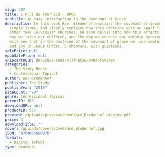 ```yaml
---
slug: 507
title: I Will Be Your God - ePub
subtitle: An easy introduction to the Covenant of Grace
description: In this book Rev. Bredenhof explains the covenant of grace in
  simple terms, and clearly explains how this doctrine sets us apart from most
  other *New Calvinist* churches. He also delves into how this affects the
  way we raise our children, and the way we conduct our worship services. You
  will see that in the doctrine of the covenant of grace we find comfort, hope,
  and joy in Jesus Christ. 5 chapters, with questions.
salePrice: null
epubSalePrice: null
snipcartUUID: d976c89c-a8d1-473f-b656-d404bf508be4
categories:
  - The Study Books
  - Confessional Topical
author: Wes Bredenhof
publisher: The Study
publishYear: "2015"
pageCount: "79"
genre: Confessional Topical
parentID: 308
downloadURL: null
productID: 507
preview: /uploads/previews/CovGrace_Bredenhof_preview.pdf
price: 4
downloadTitle: ""
cover: /uploads/covers/CovGrace_Bredenhof.jpg
ISBN: "9780886660970"
formats:
  - Digital (ePub)
type: products
---
```

